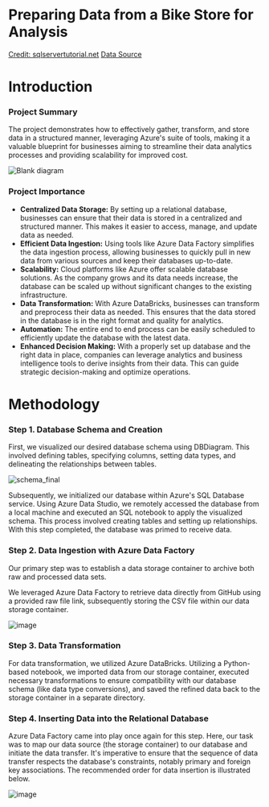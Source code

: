 # Preparing Data from a Bike Store for Analysis

[Credit: sqlservertutorial.net](http://sqlservertutorial.net)
[Data Source](https://www.kaggle.com/datasets/dillonmyrick/bike-store-sample-database?select=brands.csv)

# Introduction

### Project Summary

The project demonstrates how to effectively gather, transform, and store data in a structured manner, leveraging Azure's suite of tools, making it a valuable blueprint for businesses aiming to streamline their data analytics processes and providing scalability for improved cost.

![Blank diagram](https://github.com/chrisxj33/Bike-Store-Data-Analytics/assets/53899548/5e165ff6-d06a-4a76-935b-82eb50f2b642)

### Project Importance
- **Centralized Data Storage:** By setting up a relational database, businesses can ensure that their data is stored in a centralized and structured manner. This makes it easier to access, manage, and update data as needed.
- **Efficient Data Ingestion:** Using tools like Azure Data Factory simplifies the data ingestion process, allowing businesses to quickly pull in new data from various sources and keep their databases up-to-date.
- **Scalability:** Cloud platforms like Azure offer scalable database solutions. As the company grows and its data needs increase, the database can be scaled up without significant changes to the existing infrastructure.
- **Data Transformation:** With Azure DataBricks, businesses can transform and preprocess their data as needed. This ensures that the data stored in the database is in the right format and quality for analytics.
- **Automation:** The entire end to end process can be easily scheduled to efficiently update the database with the latest data.
- **Enhanced Decision Making:** With a properly set up database and the right data in place, companies can leverage analytics and business intelligence tools to derive insights from their data. This can guide strategic decision-making and optimize operations.

# Methodology

### Step 1. Database Schema and Creation

First, we visualized our desired database schema using DBDiagram. This involved defining tables, specifying columns, setting data types, and delineating the relationships between tables.

![schema_final](https://github.com/chrisxj33/Bike-Store-Data-Analytics/assets/53899548/8bb6029d-fb63-4881-8558-db0f0ca59f00)

Subsequently, we initialized our database within Azure's SQL Database service. Using Azure Data Studio, we remotely accessed the database from a local machine and executed an SQL notebook to apply the visualized schema. This process involved creating tables and setting up relationships. With this step completed, the database was primed to receive data.

### Step 2. Data Ingestion with Azure Data Factory

Our primary step was to establish a data storage container to archive both raw and processed data sets.

We leveraged Azure Data Factory to retrieve data directly from GitHub using a provided raw file link, subsequently storing the CSV file within our data storage container.

![image](https://github.com/chrisxj33/Bike-Store-Data-Analytics/assets/53899548/703b19a4-78a9-448a-9916-4ea4dfbecb8d)

### Step 3. Data Transformation

For data transformation, we utilized Azure DataBricks. Utilizing a Python-based notebook, we imported data from our storage container, executed necessary transformations to ensure compatibility with our database schema (like data type conversions), and saved the refined data back to the storage container in a separate directory.

### Step 4. Inserting Data into the Relational Database

Azure Data Factory came into play once again for this step. Here, our task was to map our data source (the storage container) to our database and initiate the data transfer. It's imperative to ensure that the sequence of data transfer respects the database's constraints, notably primary and foreign key associations. The recommended order for data insertion is illustrated below.

![image](https://github.com/chrisxj33/Bike-Store-Data-Analytics/assets/53899548/28fc04ca-f764-4a90-845a-d51c981bb13f)
